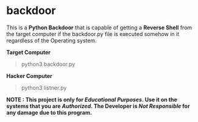 # backdoor

This is a **Python Backdoor** that is capable of getting a **Reverse Shell** from the target computer if the backdoor.py file is executed somehow in it regardless of the Operating system.

**Target Computer**

> python3 backdoor.py

**Hacker Computer**

> python3 listner.py

**NOTE : This project is only for _Educational Purposes_. Use it on the systems that you are _Authorized_. The Developer is _Not Responsible_ for any damage due to this program.**


